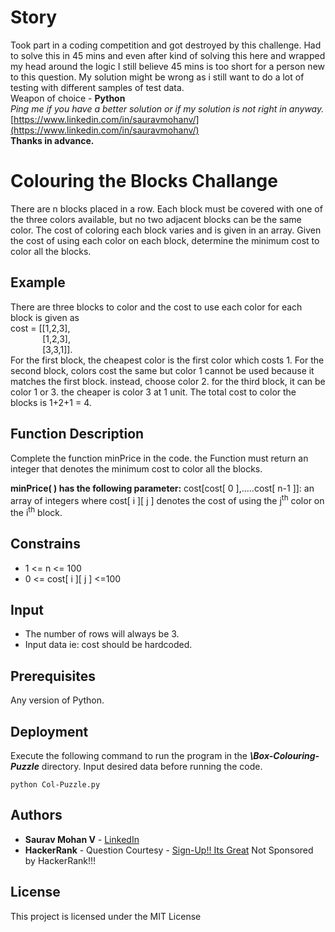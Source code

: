 # Story
Took part in a coding competition and got destroyed by this challenge. Had to solve this in 45 mins and even after kind of solving this here and wrapped my head around the logic I still believe 45 mins is too short for a person new to this question. My solution might be wrong as i still want to do a lot of testing with different samples of test data. <br />Weapon of choice  - **Python**<br />*Ping me if you have a better solution or if my solution is not right in anyway.*<br />[https://www.linkedin.com/in/sauravmohanv/](https://www.linkedin.com/in/sauravmohanv/)<br />**Thanks in advance.**
# Colouring the Blocks Challange

There are n blocks placed in a row. Each block must be covered with one of the three colors available, but no two adjacent blocks can be the same color. The cost of coloring each block varies and is given in an array. Given the cost of using each color on each block, determine the minimum cost to color all the blocks.

## Example
There are three blocks to color and the cost to use each color for each block is given as <br />cost = [[1,2,3],<br />&nbsp;&nbsp;&nbsp;&nbsp;&nbsp;&nbsp;&nbsp;&nbsp;&nbsp;&nbsp;&nbsp;&nbsp;&nbsp;[1,2,3],<br />&nbsp;&nbsp;&nbsp;&nbsp;&nbsp;&nbsp;&nbsp;&nbsp;&nbsp;&nbsp;&nbsp;&nbsp;&nbsp;[3,3,1]].<br /> For the first block, the cheapest color is the first color which costs 1. For the second block, colors cost the same but color 1 cannot be used because it matches the first block. instead, choose color 2. for the third block, it can be color 1 or 3. the cheaper is color 3 at 1 unit. The total cost to color the blocks is 1+2+1 = 4.

## Function Description

Complete the function minPrice in the code. the Function must return an integer that denotes the minimum cost to color all the blocks.

**minPrice( ) has the following parameter:**
cost[cost[ 0 ],.....cost[ n-1 ]]: an array of integers where cost[ i ][ j ] denotes the cost of using the j<sup>th</sup> color on the i<sup>th</sup> block.

## Constrains

 - 1 <= n <= 100 
 - 0 <= cost[ i ][ j ] <=100

## Input

 - The number of rows will always be 3. 
 - Input data ie: cost should be hardcoded.

## Prerequisites
Any version of Python.
## Deployment

Execute the following command to run the program in the ***\Box-Colouring-Puzzle*** directory. Input desired data before running the code.

    python Col-Puzzle.py

## Authors

-   **Saurav Mohan V**  - [LinkedIn](https://www.linkedin.com/in/sauravmohanv/)
- **HackerRank** - Question Courtesy - [Sign-Up!! Its Great](https://www.hackerrank.com/)
Not Sponsored by HackerRank!!!

## License

This project is licensed under the MIT License
